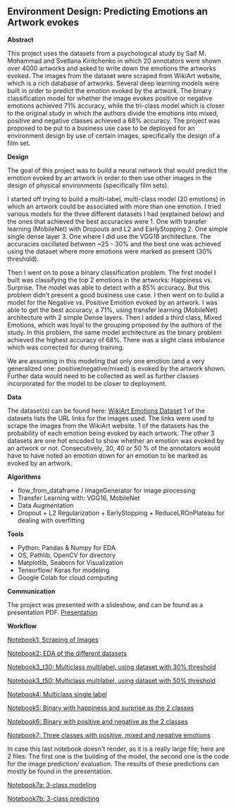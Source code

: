 ## Environment Design: Predicting Emotions an Artwork evokes

**Abstract**

This project uses the datasets from a psychological study by Saif M. Mohammad and Svetlana Kiritchenko in which 20 annotators were shown over 4000 artworks and asked to write down the emotions the artworks evoked. The images from the dataset were scraped from WikiArt website, which is a rich database of artworks. Several deep learning models were built in order to predict the emotion evoked by the artwork. The binary classification model for whether the image evokes positive or negative emotions achieved 71% accuracy, while the tri-class model which is closer to the original study in which the authors divide the emotions into mixed, positive and negative classes achieved a 68% accuracy. The project was proposed to be put to a business use case to be deployed for an environment design by use of certain images, specifically the design of a film set. 


**Design**

The goal of this project was to build a neural network that would predict the emotion evoked by an artwork in order to then use other images in the design of physical environments (specifically film sets). 

I started off trying to build a multi-label, multi-class model (20 emotions) in which an artwork could be associated with more than one emotion. I tried various models for the three different datasets I had (explained below) and the ones that achieved the best accuracies were 1. One with transfer learning (MobileNet) with Dropouts and L2 and EarlyStopping 2. One simple single dense layer 3. One where I did use the VGG16 architecture. The accuracies oscillated between ~25 - 30% and the best one was achieved using the dataset where more emotions were marked as present (30% threshold). 

Then I went on to pose a binary classification problem. The first model I built was classifying the top 2 emotions in the artworks: Happiness vs. Surprise. The model was able to detect with a 85% accuracy. But this problem didn’t present a good business use case. I then went on to build a model for the Negative vs. Positive Emotion evoked by an artwork. I was able to get the best accuracy, a 71%, using transfer learning (MobileNet) architecture with 2 simple Dense layers. Then I added a third class, Mixed Emotions, which was loyal to the grouping proposed by the authors of the study. In this problem, the same model architecture as the binary problem achieved the highest accuracy of 68%. There was a slight class imbalance which was corrected for during training. 

We are assuming in this modeling that only one emotion (and a very generalized one: positive/negative/mixed) is evoked by the artwork shown. Further data would need to be collected as well as further classes incorporated for the model to be closer to deployment. 

**Data**

The dataset(s) can be found here: [WikiArt Emotions Dataset](http://saifmohammad.com/WebPages/wikiartemotions.html#ethics)
1 of the datasets lists the URL links for the images used. The links were used to scrape the images from the WikiArt website. 
1 of the datasets has the probability of each emotion being evoked by each artwork. 
The other 3 datasets are one hot encoded to show whether an emotion was evoked by an artwork or not. Consecutively, 30, 40 or 50 % of the annotators would have to have noted an emotion down for an emotion to be marked as evoked by an artwork. 

**Algorithms**
- flow_from_dataframe / ImageGenerator for image processing 
- Transfer Learning with: VGG16, MobileNet 
- Data Augmentation
- Dropout + L2 Regularization + EarlyStopping + ReduceLROnPlateau for dealing with overfitting 

**Tools**
- Python: Pandas & Numpy for EDA
- OS, Pathlib, OpenCV for directory
- Matplotlib, Seaborn for Visualization 
- Tensorflow/ Keras for modeling 
- Google Colab for cloud computing

**Communication**

The project was presented with a slideshow, and can be found as a presentation PDF. 
[Presentation](https://github.com/zey-o/DeepLearning_Wikiart_Emotions/blob/main/Presentation_DL_Wikiart_Emotions.pdf) 

**Workflow**

[Notebook1: Scraping of Images](https://github.com/zey-o/DeepLearning_Wikiart_Emotions/blob/main/1_scrape_images.ipynb) 

[Notebook2: EDA of the different datasets](https://github.com/zey-o/DeepLearning_Wikiart_Emotions/blob/main/2_data_organization_EDA.ipynb) 

[Notebook3_t30: Multiclass multilabel, using dataset with 30% threshold](https://github.com/zey-o/DeepLearning_Wikiart_Emotions/blob/main/3_t30_model_20_class_multilabel.ipynb) 

[Notebook3_t50: Multiclass multilabel, using dataset with 50% threshold](https://github.com/zey-o/DeepLearning_Wikiart_Emotions/blob/main/3_t50_20_class_multilabel.ipynb) 

[Notebook4: Multiclass single label](https://github.com/zey-o/DeepLearning_Wikiart_Emotions/blob/main/4_20_class_single_label.ipynb) 

[Notebook5: Binary with happiness and surprise as the 2 classes](https://github.com/zey-o/DeepLearning_Wikiart_Emotions/blob/main/5_binary_happiness_surprise.ipynb) 

[Notebook6: Binary with positive and negative as the 2 classes](https://github.com/zey-o/DeepLearning_Wikiart_Emotions/blob/main/6_binary_positive_neg.ipynb) 

[Notebook7: Three classes with positive, mixed and negative emotions](https://github.com/zey-o/DeepLearning_Wikiart_Emotions/blob/main/7_three_classes.ipynb) 

In case this last notebook doesn't render, as it is a really large file; here are 2 files: The first one is the building of the model, the second one is the code for the image prediction/ evaluation. The results of these predictions can mostly be found in the presentation. 

[Notebook7a: 3-class modeling](https://github.com/zey-o/DeepLearning_Wikiart_Emotions/blob/main/7a_three_classes_modeling.ipynb) 

[Notebook7b: 3-class predicting](https://github.com/zey-o/DeepLearning_Wikiart_Emotions/blob/main/7b_three_classes_predictions.ipynb) 


